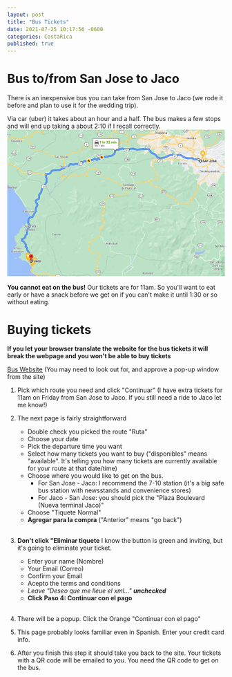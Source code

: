 ```yaml
---
layout: post
title: "Bus Tickets"
date: 2021-07-25 10:17:56 -0600
categories: CostaRica
published: true
---
```


# Bus to/from San Jose to Jaco

There is an inexpensive bus you can take from San Jose to Jaco (we rode it before and plan to use it for the wedding trip).

Via car (uber) it takes about an hour and a half. The bus makes a few stops and will end up taking a about 2:10 if I recall correctly.
![Route](\assets\Bus\route.png)

**You cannot eat on the bus!** Our tickets are for 11am. So you'll want to eat early or have a snack before we get on if you can't make it until 1:30 or so without eating.

# Buying tickets

**If you let your browser translate the website for the bus tickets it will break the webpage and you won't be able to buy tickets**

<a href="https://www.transportesjacoruta655.com/ventaonline/" target="_blank">Bus Website</a>
(You may need to look out for, and approve a pop-up window from the site)

1. Pick which route you need and click "Continuar" (I have extra tickets for 11am on Friday from San Jose to Jaco. If you still need a ride to Jaco let me know!)

2. The next page is fairly straightforward

   - Double check you picked the route "Ruta"
   - Choose your date
   - Pick the departure time you want
   - Select how many tickets you want to buy ("disponibles" means "available". It's telling you how many tickets are currently available for your route at that date/time)
   - Choose where you would like to get on the bus.
     - For San Jose - Jaco: I recommend the 7-10 station (it's a big safe bus station with newsstands and convenience stores)
     - For Jaco - San Jose: you should pick the "Plaza Boulevard (Nueva terminal Jaco)"
   - Choose "Tiquete Normal"
   - **Agregar para la compra** ("Anterior" means "go back")
     <br><br>

3. **Don't click "Eliminar tiquete** I know the button is green and inviting, but it's going to eliminate your ticket.

   - Enter your name (Nombre)
   - Your Email (Correo)
   - Confirm your Email
   - Acepto the terms and conditions
   - _Leave "Deseo que me lleue el xml..." **unchecked**_
   - **Click Paso 4: Continuar con el pago**
     <br><br>

4. There will be a popup. Click the Orange "Continuar con el pago"

5. This page probably looks familiar even in Spanish. Enter your credit card info.

6. After you finish this step it should take you back to the site. Your tickets with a QR code will be emailed to you. You need the QR code to get on the bus.
